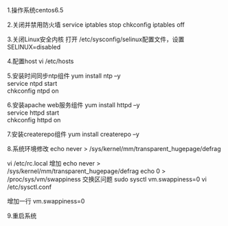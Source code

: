 1.操作系统centos6.5

2.关闭并禁用防火墙
service iptables stop
chkconfig iptables off

3.关闭Linux安全内核
打开 /etc/sysconfig/selinux配置文件，设置SELINUX=disabled

4.配置host
vi /etc/hosts

5.安装时间同步ntp组件
yum install ntp –y                                                                    
service ntpd start                                                             
chkconfig ntpd on

6.安装apache web服务组件
yum install httpd –y                                                                    
service httpd start                                                             
chkconfig httpd on 

7.安装createrepo组件
yum install createrepo –y 

8.系统环境修改
echo never > /sys/kernel/mm/transparent_hugepage/defrag

vi /etc/rc.local
增加 echo never > /sys/kernel/mm/transparent_hugepage/defrag
echo 0 > /proc/sys/vm/swappiness
交换区问题
sudo sysctl vm.swappiness=0
vi /etc/sysctl.conf

增加一行 vm.swappiness=0


9.重启系统

